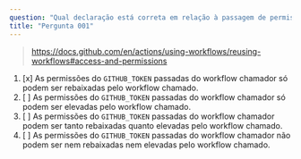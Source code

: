 ```yaml
---
question: "Qual declaração está correta em relação à passagem de permissões para workflows reutilizáveis?"
title: "Pergunta 001"
---
```


> https://docs.github.com/en/actions/using-workflows/reusing-workflows#access-and-permissions

1. [x] As permissões do `GITHUB_TOKEN` passadas do workflow chamador só podem ser rebaixadas pelo workflow chamado.
1. [ ] As permissões do `GITHUB_TOKEN` passadas do workflow chamador só podem ser elevadas pelo workflow chamado.
1. [ ] As permissões do `GITHUB_TOKEN` passadas do workflow chamador podem ser tanto rebaixadas quanto elevadas pelo workflow chamado.
1. [ ] As permissões do `GITHUB_TOKEN` passadas do workflow chamador não podem ser nem rebaixadas nem elevadas pelo workflow chamado.
